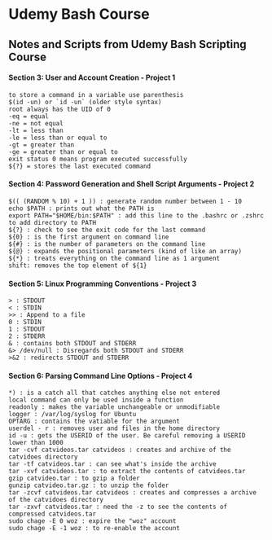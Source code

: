 # Udemy Bash Course
## Notes and Scripts from Udemy Bash Scripting Course

#### Section 3: User and Account Creation - Project 1
````
to store a command in a variable use parenthesis 
$(id -un) or `id -un` (older style syntax)
root always has the UID of 0
-eq = equal
-ne = not equal
-lt = less than
-le = less than or equal to
-gt = greater than
-ge = greater than or equal to
exit status 0 means program executed successfully
${?} = stores the last executed command
````

#### Section 4: Password Generation and Shell Script Arguments - Project 2
````
$(( (RANDOM % 10) + 1 )) : generate random number between 1 - 10
echo $PATH : prints out what the PATH is
export PATH="$HOME/bin:$PATH" : add this line to the .bashrc or .zshrc to add directory to PATH
${?} : check to see the exit code for the last command
${0} : is the first argument on command line
${#} : is the number of parameters on the command line
${@} : expands the positional parameters (kind of like an array)
${*} : treats everything on the command line as 1 argument
shift: removes the top element of ${1}
````

#### Section 5: Linux Programming Conventions - Project 3
````
> : STDOUT
< : STDIN
>> : Append to a file
0 : STDIN
1 : STDOUT
2 : STDERR
& : contains both STDOUT and STDERR
&> /dev/null : Disregards both STDOUT and STDERR
>&2 : redirects STDOUT and STDERR
````

#### Section 6: Parsing Command Line Options - Project 4
````
*) : is a catch all that catches anything else not entered
local command can only be used inside a function
readonly : makes the variable unchangeable or unmodifiable
logger : /var/log/syslog for Ubuntu
OPTARG : contains the vatiable for the argument
userdel - r : removes user and files in the home directory
id -u : gets the USERID of the user. Be careful removing a USERID lower than 1000
tar -cvf catvideos.tar catvideos : creates and archive of the catvidoes directory
tar -tf catvideos.tar : can see what's inside the archive
tar -xvf catvideos.tar : to extract the contents of catvideos.tar
gzip catvideo.tar : to gzip a folder
gunzip catvideo.tar.gz : to unzip the folder
tar -zcvf catvideos.tar catvideos : creates and compresses a archive of the catvidoes directory
tar -zxvf catvideos.tar : need the -z to see the contents of compressed catvideos.tar
sudo chage -E 0 woz : expire the "woz" account
sudo chage -E -1 woz : to re-enable the account
````